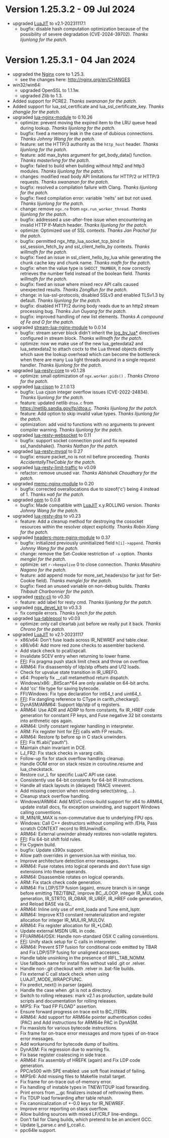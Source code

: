 <!---
    @title         ChangeLog for 1.25.3.x
    @creator       Johnny Wang
    @created       2024-01-04 04:05 GMT
--->

# Version 1.25.3.2 - 09 Jul 2024

* upgraded [LuaJIT](https://github.com/openresty/luajit2) to v2.1-20231117.1
    * bugfix: disable hash computation optimization because of the possibility of severe degradation (CVE-2024-39702). _Thanks lijunlong for the patch._

# Version 1.25.3.1 - 04 Jan 2024

* upgraded the [Nginx](nginx.html) core to 1.25.3.
    * see the changes here: http://nginx.org/en/CHANGES
* win32/win64:
    * upgraded OpenSSL to 1.1.1w.
    * upgraded Zlib to 1.3.
* Added support for PCRE2. _Thanks swananan for the patch._
* Added support for lua_ssl_certificate and lua_ssl_certificate_key. _Thanks zhangjie for the patch._
* upgraded [lua-nginx-module](https://github.com/openresty/lua-nginx-module#readme)	to 0.10.26
    * optimize: prevent moving the expired item to the LRU queue head during lookup. _Thanks lijunlong for the patch._
    * bugfix: fixed a memory leak in the case of dubious connections. _Thanks Johnny Wang for the patch._
    * feature: set the HTTP/3 authority as the `http_host` header. _Thanks lijunlong for the patch._
    * feature: add max_bytes argument for get_body_data() function. _Thanks masterlvng for the patch._
    * bugfix: failed to build when building without http2 and http3 modules. _Thanks lijunlong for the patch._
    * changes: modified read body API limitations for HTTP/2 or HTTP/3 requests. _Thanks swananan for the patch._
    * bugfix: resolved a compilation failure with Clang. _Thanks lijunlong for the patch._
    * bugfix: fixed compilation error: variable 'nelts' set but not used. _Thanks lijunlong for the patch._
    * change: remove `ngx.re` from `ngx.run_worker_thread`. _Thanks lijunlong for the patch._
    * bugfix: addressed a use-after-free issue when encountering an invalid HTTP If-Match header. _Thanks lijunlong for the patch._
    * optimize: Optimized use of SSL contexts. _Thanks Jan Prachař for the patch._
    * bugfix: permitted ngx_http_lua_socket_tcp_bind in ssl_session_fetch_by and ssl_client_hello_by contexts. _Thanks willmafh for the patch._
    * bugfix: fixed an issue in ssl_client_hello_by_lua while generating the chunk cache key and chunk name. _Thanks mafh for the patch._
    * bugfix: when the value type is `SHDICT_TNUMBER`, it now correctly retrieves the number field instead of the boolean field. _Thanks willmafh for the patch._
    * bugfix: fixed an issue where mixed recv API calls caused unexpected results. _Thanks ZongRun for the patch._
    * change: in lua-ssl-protocols, disabled SSLv3 and enabled TLSv1.3 by default. _Thanks lijunlong for the patch._
    * bugfix: disabled HTTP/2 during body reads due to an http2 stream processing bug. _Thanks Jun Ouyang for the patch._
    * bugfix: improved handling of new list elements. _Thanks A compound of Fe and O for the patch._
* upgraded [stream-lua-nginx-module](https://github.com/openresty/stream-lua-nginx-module#readme) to 0.0.14
    * bugfix: stream server block didn't inherit the [log_by_lua*](https://github.com/openresty/lua-nginx-module#log_by_lua) directives configured in stream block. _Thanks willmafh for the patch._
    * optimize: now we make use of the new lua_getexdata2 and lua_setexdata2 to attach coctx to the Lua thread objects directly which save the lookup overhead which can become the bottleneck when there are many Lua light threads around in a single request handler. _Thanks lijunlong for the patch._
* upgraded [lua-resty-core](https://github.com/openresty/lua-resty-core) to v0.1.28
    * optimize: small optimization of `ngx.worker.pids()` . _Thanks Chrono for the patch._
* upgraded [lua-cjson](https://github.com/openresty/lua-cjson) to 2.1.0.13
    * bugfix: Lua cjson integer overflow issues (CVE-2022-24834). _Thanks lijunlong for the patch._
    * feature: updated netlib `dtoa.c` from https://netlib.sandia.gov/fp/dtoa.c. _Thanks lijunlong for the patch._
    * feature: Add option to skip invalid value types. _Thanks lijunlong for the patch._
    * optimization: add void to functions with no arguments to prevent compiler warning. _Thanks lijunlong for the patch._
* upgraded [lua-resty-websocket](https://github.com/openresty/lua-resty-websocket) to 0.11
    * bugfix: support socket connection pool and fix repeated ssl_handshake(). _Thanks Nathan for the patch._
* upgraded [lua-resty-mysql](https://github.com/openresty/lua-resty-mysql) to 0.27
    * bugfix: ensure packet_no is not nil before proceeding. _Thanks AccidentallyTheCable for the patch._
* upgraded [lua-resty-limit-traffic](https://github.com/openresty/lua-resty-limit-traffic) to v0.09
    * refactor: remove unused var. _Thanks Abhishek Choudhary for the patch._
* upgraded [memc-nginx-module](https://github.com/openresty/memc-nginx-module) to 0.20
    * bugfix: corrected overallocations due to sizeof('c') being 4 instead of 1. _Thanks наб for the patch._
* upgraded [opm](https://github.com/openresty/opm) to 0.0.8
    * bugfix: Made compatible with [LuaJIT](https://github.com/openresty/luajit2) x.y.ROLLING version. _Thanks Johnny Wang for the patch._
* upgraded [lua-resty-dns](https://github.com/openresty/lua-resty-dns) to v0.23
    * feature: Add a cleanup method for destroying the cosocket resources within the resolver object explicitly. _Thanks Robin Xiang for the patch._
* upgraded [headers-more-nginx-module](https://github.com/openresty/headers-more-nginx-module#readme) to 0.37
    * bugfix: initialized previously uninitialized field `h[i]->append`. _Thanks Johnny Wang for the patch._
    * change: remove the Set-Cookie restriction of `-a` option. _Thanks menglei for the patch._
    * optimize: set `r->keepalive` 0 to close connection. _Thanks Masahiro Nagano for the patch._
    * feature: add append mode for more_set_headers(so far just for Set-Cookie field). _Thanks menglei for the patch._
    * bugfix: fixed an unused variable on non-debug builds. _Thanks Thibault Charbonnier for the patch._
* upgraded [resty-cli](https://github.com/openresty/resty-cli) to v0.30
    * feature: add label for resty cmd. _Thanks lijunlong for the patch._
* upgraded [ngx_devel_kit](https://github.com/simplresty/ngx_devel_kit) to v0.3.3
    * fix compile errors. _Thanks lynch for the patch._
* upgraded [lua-tablepool](https://github.com/openresty/lua-tablepool) to v0.03
    * optimize: only call cleartab just before we really put it back. _Thanks Chrono for the patch._
* upgraded [LuaJIT](https://github.com/openresty/luajit2) to v2.1-20231117
    * x86/x64: Don't fuse loads across IR_NEWREF and table.clear.
    * x86/x64: Add more red zone checks to assembler backend.
    * Add stack check to pcall/xpcall.
    * Invalidate SCEV entry when returning to lower frame.
    * [FFI](http://luajit.org/ext_ffi.html): Fix pragma push stack limit check and throw on overflow.
    * ARM64: Fix disassembly of ldp/stp offsets and U12 loads.
    * Check for upvalue state transition in IR_UREFO.
    * x64: Properly fix __call metamethod return dispatch.
    * Windows/x86: _BitScan*64 are only available on 64-bit archs.
    * Add 'cc' file type for saving bytecode.
    * FFI/Windows: Fix type declaration for int64_t and uint64_t.
    * [FFI](http://luajit.org/ext_ffi.html): Fix dangling reference to CType in carith_checkarg().
    * DynASM/ARM64: Support ldp/stp of q registers.
    * ARM64: Use ADR and ADRP to form constants, fix IR_HREF code generation for constant FP keys, and Fuse negative 32 bit constants into arithmetic ops again.
    * ARM64: Unify constant register handling in interpreter.
    * ARM: Fix register hint for [FFI](http://luajit.org/ext_ffi.html) calls with FP results.
    * ARM64: Restore fp before sp in C stack unwinders.
    * [FFI](http://luajit.org/ext_ffi.html): Fix ffi.abi("pauth").
    * Maintain chain invariant in DCE.
    * LJ_FR2: Fix stack checks in vararg calls.
    * Follow-up fix for stack overflow handling cleanup.
    * Handle OOM error on stack resize in coroutine.resume and lua_checkstack.
    * Restore cur_L for specific Lua/C API use case.
    * Consistently use 64-bit constants for 64-bit IR instructions.
    * Handle all stack layouts in (delayed) TRACE vmevent.
    * Add missing coercion when recording select(string, ...).
    * Cleanup stack overflow handling.
    * Windows/ARM64: Add MSVC cross-build support for x64 to ARM64, update install docs, fix exception unwinding, and support Windows calling conventions.
    * IR_MIN/IR_MAX is non-commutative due to underlying FPU ops.
    * Windows: Call C++ destructors without compiling with /EHa, Pass scratch CONTEXT record to RtlUnwindEx.
    * ARM64: External unwinder already restores non-volatile registers.
    * [FFI](http://luajit.org/ext_ffi.html): Fix 64-bit shift fold rules.
    * Fix Cygwin build.
    * bugfix: Update s390x support.
    * Allow path overrides in genversion.lua with minilua, too.
    * Improve architecture detection error messages.
    * ARM64: Fuse rotates into logical operands and don't fuse sign extensions into these operands.
    * ARM64: Disassemble rotates on logical operands.
    * ARM: Fix stack check code generation.
    * ARM64: Fix LDP/STP fusion (again), ensure branch is in range before emitting TBZ/TBNZ, improve BC_JLOOP, integer IR_MUL code generation, IR_STRTO, IR_OBAR, IR_UREF, IR_HREF code generation, and Reload BASE via GL.
    * ARM64: Inline only use of emit_loada and Tune emit_lsptr.
    * ARM64: Improve K13 constant rematerialization and register allocation for integer IR_MUL/IR_MULOV.
    * ARM64: Fix register allocation for IR_*LOAD.
    * Update external MSDN URL in code.
    * FFI/ARM64/OSX: Handle non-standard OSX C calling conventions.
    * [FFI](http://luajit.org/ext_ffi.html): Unify stack setup for C calls in interpreter.
    * ARM64: Prevent STP fusion for conditional code emitted by TBAR and Fix LDP/STP fusing for unaligned accesses.
    * Handle table unsinking in the presence of IRFL_TAB_NOMM.
    * Use fallback name for install files without valid .git or .relver.
    * Handle non-.git checkout with .relver in .bat-file builds.
    * Fix external C call stack check when using LUAJIT_MODE_WRAPCFUNC.
    * Fix predict_next() in parser (again).
    * Handle the case when .git is not a directory.
    * Switch to rolling releases: mark v2.1 as production, update build scripts and documentation for rolling releases.
    * MIPS: Fix "bad FP FLOAD" assertion.
    * Ensure forward progress on trace exit to BC_ITERN.
    * ARM64: Add support for ARM64e pointer authentication codes (PAC) and Add instructions for ARM64e PAC in DynASM.
    * Fix maxslots for various bytecode instructions.
    * Fix frame for on-trace error messages and more types of on-trace error messages.
    * Add workaround for bytecode dump of builtins.
    * DynASM: Fix regression due to warning fix.
    * Fix base register coalescing in side trace.
    * ARM64: Fix assembly of HREFK (again) and Fix LDP code generation.
    * PPC/e500 with SPE enabled: use soft float instead of failing.
    * MIPSr6: Add missing files to Makefile install target.
    * Fix frame for on-trace out-of-memory error.
    * Fix handling of instable types in TNEW/TDUP load forwarding.
    * Print errors from __gc finalizers instead of rethrowing them.
    * Fix TDUP load forwarding after table rehash.
    * Fix canonicalization of +-0.0 keys for IR_NEWREF.
    * Improve error reporting on stack overflow.
    * Allow building sources with mixed LF/CRLF line-endings.
    * Don't fail for Clang builds, which pretend to be an ancient GCC.
    * Update lj_parse.c and lj_ccall.c.
    * ppc64le support.
